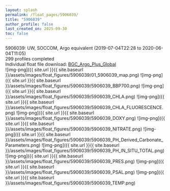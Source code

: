 ```yaml
---
layout: splash
permalink: /float_pages/5906039/
title: "5906039"
author_profile: false
last_created_on: 2025-09-30
toc: false
---
```

 
5906039: UW, SOCCOM, Argo equivalent (2019-07-04T22:28 to 2020-06-04T11:05)\
299 profiles completed\
Individual float file download: [BGC_Argo_Plus_Global](https://ftp.soest.hawaii.edu/bgc_argo_plus/Individual_Floats/outliers_removed/5906039_Sprof_processed.nc)\
![img-png]({{ site.url }}{{ site.baseurl }}/assets/images/float_figures/5906039/01_5906039_map.png)
![img-png]({{ site.url }}{{ site.baseurl }}/assets/images/float_figures/5906039/5906039_BBP700.png)
![img-png]({{ site.url }}{{ site.baseurl }}/assets/images/float_figures/5906039/5906039_CHLA.png)
![img-png]({{ site.url }}{{ site.baseurl }}/assets/images/float_figures/5906039/5906039_CHLA_FLUORESCENCE.png)
![img-png]({{ site.url }}{{ site.baseurl }}/assets/images/float_figures/5906039/5906039_DOXY.png)
![img-png]({{ site.url }}{{ site.baseurl }}/assets/images/float_figures/5906039/5906039_NITRATE.png)
![img-png]({{ site.url }}{{ site.baseurl }}/assets/images/float_figures/5906039/5906039_PH_Derived_Carbonate_Parameters.png)
![img-png]({{ site.url }}{{ site.baseurl }}/assets/images/float_figures/5906039/5906039_PH_IN_SITU_TOTAL.png)
![img-png]({{ site.url }}{{ site.baseurl }}/assets/images/float_figures/5906039/5906039_PRES.png)
![img-png]({{ site.url }}{{ site.baseurl }}/assets/images/float_figures/5906039/5906039_PSAL.png)
![img-png]({{ site.url }}{{ site.baseurl }}/assets/images/float_figures/5906039/5906039_TEMP.png)
